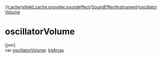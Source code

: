 //[cache](../../../index.md)/[xlitekt.cache.provider.soundeffect](../index.md)/[SoundEffectInstrument](index.md)/[oscillatorVolume](oscillator-volume.md)

# oscillatorVolume

[jvm]\
var [oscillatorVolume](oscillator-volume.md): [IntArray](https://kotlinlang.org/api/latest/jvm/stdlib/kotlin/-int-array/index.html)
